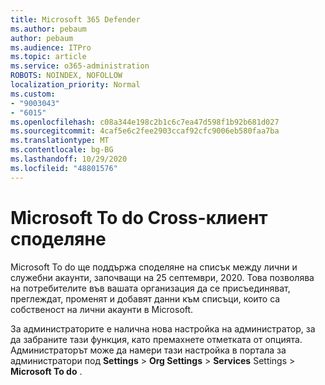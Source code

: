 ```yaml
---
title: Microsoft 365 Defender
ms.author: pebaum
author: pebaum
ms.audience: ITPro
ms.topic: article
ms.service: o365-administration
ROBOTS: NOINDEX, NOFOLLOW
localization_priority: Normal
ms.custom:
- "9003043"
- "6015"
ms.openlocfilehash: c08a344e198c2b1c6c7ea47d598f1b92b681d027
ms.sourcegitcommit: 4caf5e6c2fee2903ccaf92cfc9006eb580faa7ba
ms.translationtype: MT
ms.contentlocale: bg-BG
ms.lasthandoff: 10/29/2020
ms.locfileid: "48801576"
---
```

# <a name="microsoft-to-do-cross-tenant-sharing"></a>Microsoft To do Cross-клиент споделяне

Microsoft To do ще поддържа споделяне на списък между лични и служебни акаунти, започващи на 25 септември, 2020. Това позволява на потребителите във вашата организация да се присъединяват, преглеждат, променят и добавят данни към списъци, които са собственост на лични акаунти в Microsoft.

За администраторите е налична нова настройка на администратор, за да забраните тази функция, като премахнете отметката от опцията.
Администраторът може да намери тази настройка в портала за администратори под **Settings**  >  **Org Settings**  >  **Services** Settings  >  **Microsoft To do** .

